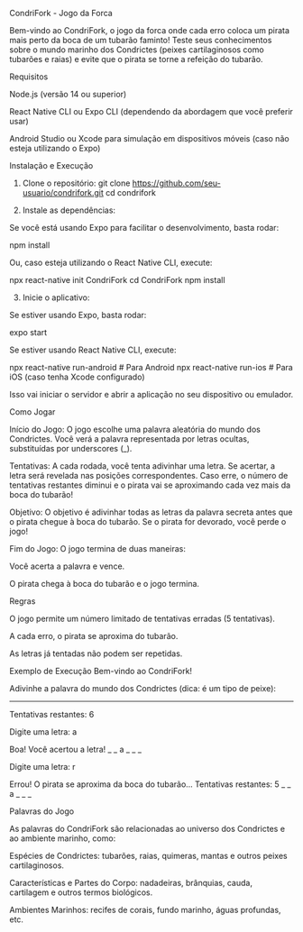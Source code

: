 CondriFork - Jogo da Forca

Bem-vindo ao CondriFork, o jogo da forca onde cada erro coloca um pirata mais perto da boca de um tubarão faminto! Teste seus conhecimentos sobre o mundo marinho dos Condrictes (peixes cartilaginosos como tubarões e raias) e evite que o pirata se torne a refeição do tubarão.

Requisitos

Node.js (versão 14 ou superior)

React Native CLI ou Expo CLI (dependendo da abordagem que você preferir usar)

Android Studio ou Xcode para simulação em dispositivos móveis (caso não esteja utilizando o Expo)

Instalação e Execução
1. Clone o repositório:
git clone https://github.com/seu-usuario/condrifork.git
cd condrifork

2. Instale as dependências:

Se você está usando Expo para facilitar o desenvolvimento, basta rodar:

npm install


Ou, caso esteja utilizando o React Native CLI, execute:

npx react-native init CondriFork
cd CondriFork
npm install

3. Inicie o aplicativo:

Se estiver usando Expo, basta rodar:

expo start


Se estiver usando React Native CLI, execute:

npx react-native run-android    # Para Android
npx react-native run-ios        # Para iOS (caso tenha Xcode configurado)


Isso vai iniciar o servidor e abrir a aplicação no seu dispositivo ou emulador.

Como Jogar

Início do Jogo:
O jogo escolhe uma palavra aleatória do mundo dos Condrictes. Você verá a palavra representada por letras ocultas, substituídas por underscores (_).

Tentativas:
A cada rodada, você tenta adivinhar uma letra. Se acertar, a letra será revelada nas posições correspondentes. Caso erre, o número de tentativas restantes diminui e o pirata vai se aproximando cada vez mais da boca do tubarão!

Objetivo:
O objetivo é adivinhar todas as letras da palavra secreta antes que o pirata chegue à boca do tubarão. Se o pirata for devorado, você perde o jogo!

Fim do Jogo:
O jogo termina de duas maneiras:

Você acerta a palavra e vence.

O pirata chega à boca do tubarão e o jogo termina.

Regras

O jogo permite um número limitado de tentativas erradas (5 tentativas).

A cada erro, o pirata se aproxima do tubarão.

As letras já tentadas não podem ser repetidas.

Exemplo de Execução
Bem-vindo ao CondriFork!

Adivinhe a palavra do mundo dos Condrictes (dica: é um tipo de peixe):
_ _ _ _ _ _

Tentativas restantes: 6

Digite uma letra: a

Boa! Você acertou a letra!
_ _ a _ _ _

Digite uma letra: r

Errou! O pirata se aproxima da boca do tubarão...
Tentativas restantes: 5
_ _ a _ _ _

Palavras do Jogo

As palavras do CondriFork são relacionadas ao universo dos Condrictes e ao ambiente marinho, como:

Espécies de Condrictes: tubarões, raias, quimeras, mantas e outros peixes cartilaginosos.

Características e Partes do Corpo: nadadeiras, brânquias, cauda, cartilagem e outros termos biológicos.

Ambientes Marinhos: recifes de corais, fundo marinho, águas profundas, etc.
